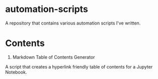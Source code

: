 # automation-scripts
A repository that contains various automation scripts I've written.

# Contents
1. Markdown Table of Contents Generator

A script that creates a hyperlink friendly table of contents for a Jupyter Notebook.
